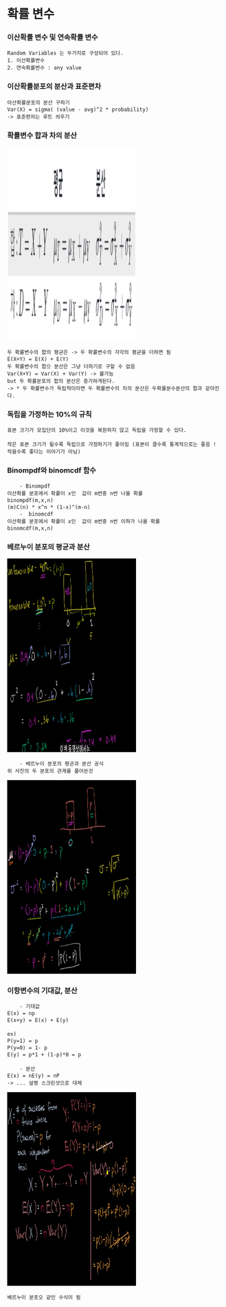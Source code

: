 # 확률 변수

### 이산확률 변수 및 연속확률 변수

```
Random Variables 는 두가지로 구성되어 있다.
1. 이산확률변수 
2. 연속확률변수 : any value 
```

### 이산확률분포의 분산과 표준편차

```
아산확률분포의 분산 구하기 
Var(X) = sigma( (value - avg)^2 * probability)
-> 표준편차는 루트 씌우기 
```

### 확률변수 합과 차의 분산

<img src="./pic/확률변수의합.PNG" width="300px" height="450px"></img> <br>

```
두 확률변수의 합의 평균은 -> 두 확률변수의 각각의 평균을 더하면 됨
E(X+Y) = E(X) + E(Y)
두 확률변수의 합으 분산은 그냥 더하기로 구할 수 없음
Var(X+Y) = Var(X) + Var(Y) -> 불가능
but 두 확률분포의 합의 분산은 증가하게된다.  
-> * 두 확률변수가 독립적이라면 두 확률변수의 차의 분산은 두확률분수분산의 합과 같아진다.
```

### 독립을 가정하는 10%의 규칙

```
표본 크기가 모집단의 10%이고 이것을 복원하지 않고 독립을 가정할 수 있다.

작은 표본 크기가 될수록 독립으로 가정하기가 좋아짐 (표본이 클수록 통계적으로는 좋음 ! 작을수록 좋다는 이야기가 아님)
```


### Binompdf와 binomcdf 함수

```
    - Binompdf
이산확률 분포에서 확률이 x인  값이 m번중 n번 나올 확률
binompdf(m,x,n)
(m)C(n) * x^n * (1-x)^(m-n)
    -  binomcdf
이산확률 분포에서 확률이 x인  값이 m번중 n번 이하가 나올 확률
binomcdf(m,x,n)
```

### 베르누이 분포의 평균과 분산

<img src="./pic/베르누이분포.PNG" width="300px" height="450px"></img> <br>

```
    - 베르누이 분포의 평균과 분산 공식
위 사진의 두 분포의 관계를 풀어쓴것 
```

<img src="./pic/베르누이분포_공식.PNG" width="300px" height="450px"></img> <br>

### 이항변수의 기대값, 분산

```
    - 기대값
E(x) = np
E(x+y) = E(x) + E(y)

ex)
P(y=1) = p
P(y=0) = 1- p
E(y) = p*1 + (1-p)*0 = p
    
    - 분산
E(x) = nE(y) = nP
-> ... 설명 스크린샷으로 대체 
```

<img src="./pic/이산확률변수의_분산공식.PNG" width="300px" height="450px"></img> <br>

```
베르누이 분포오 같인 수식이 됨 
```









